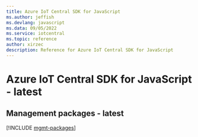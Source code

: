 ```yaml
---
title: Azure IoT Central SDK for JavaScript
ms.author: jeffish
ms.devlang: javascript
ms.data: 09/05/2022
ms.service: iotcentral
ms.topic: reference
author: xirzec
description: Reference for Azure IoT Central SDK for JavaScript
---
```

# Azure IoT Central SDK for JavaScript - latest

## Management packages - latest
[!INCLUDE [mgmt-packages](iot-central-mgmt-index.md)]